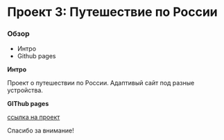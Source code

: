 # Проект 3: Путешествие по России

### Обзор
* Интро
* Github pages


**Интро**

Проект о путешествии по России.
Адаптивый сайт под разные устройства.

**GIThub pages**

[ссылка на проект](https://slavaculon.github.io/russian-travel/)

Спасибо за внимание!
